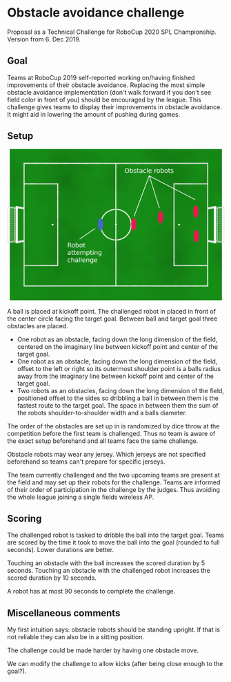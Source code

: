 # Obstacle avoidance challenge

Proposal as a Technical Challenge for RoboCup 2020 SPL Championship. Version from 6. Dec 2019.

## Goal

Teams at RoboCup 2019 self-reported working on/having finished improvements of their obstacle avoidance. Replacing the most simple obstacle avoidance implementation (don't walk forward if you don't see field color in front of you) should be encouraged by the league. This challenge gives teams to display their improvements in obstacle avoidance. It might aid in lowering the amount of pushing during games.

## Setup

![](figs/obstacle_challenge_2020.png)

A ball is placed at kickoff point. The challenged robot in placed in front of the center circle facing the target goal.  Between ball and target goal three obstacles are placed.

- One robot as an obstacle, facing down the long dimension of the field, centered on the imaginary line between kickoff point and center of the target goal.
- One robot as an obstacle, facing down the long dimension of the field, offset to the left or right so its outermost shoulder point is a balls radius away from the imaginary line between kickoff point and center of the target goal.
- Two robots  as an obstacles, facing down the long dimension of the field, positioned offset to the sides so dribbling a ball in between them is the fastest route to the target goal. The space in between them the sum of the robots shoulder-to-shoulder width and a balls diameter.

The order of the obstacles are set up in is randomized by dice throw at the competition before the first team is challenged. Thus no team is aware of the exact setup beforehand and all teams face the same challenge.

Obstacle robots may wear any jersey. Which jerseys are not specified beforehand so teams can't prepare for specific jerseys.

The team currently challenged and the two upcoming teams are present at the field and may set up their robots for the challenge. Teams are informed of their order of participation in the challenge by the judges. Thus avoiding the whole league joining a single fields wireless AP.

## Scoring

The challenged robot is tasked to dribble the ball into the target goal. Teams are scored by the time it took to move the ball into the goal (rounded to full seconds). Lower durations are better.

Touching an obstacle with the ball increases the scored duration by 5 seconds. Touching an obstacle with the challenged robot increases the scored duration by 10 seconds. 

A robot has at most 90 seconds to complete the challenge.

## Miscellaneous comments

My first intuition says: obstacle robots should be standing upright. If that is not reliable they can also be in a sitting position.

 The challenge could be made harder by having one obstacle move.

We can modify the challenge to allow kicks (after being close enough to the goal?). 